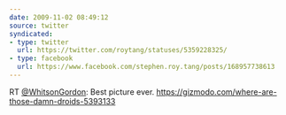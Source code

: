 ```yaml
---
date: 2009-11-02 08:49:12
source: twitter
syndicated:
- type: twitter
  url: https://twitter.com/roytang/statuses/5359228325/
- type: facebook
  url: https://www.facebook.com/stephen.roy.tang/posts/168957738613
---
```


RT [@WhitsonGordon](https://twitter.com/WhitsonGordon/): Best picture ever. https://gizmodo.com/where-are-those-damn-droids-5393133